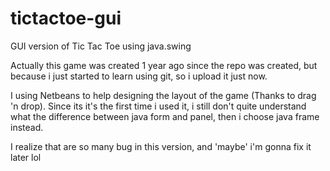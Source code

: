 # tictactoe-gui
GUI version of Tic Tac Toe using java.swing

Actually this game was created 1 year ago since the repo was created,
but because i just started to learn using git, so i upload it just now.

I using Netbeans to help designing the layout of the game (Thanks to drag 'n drop).
Since its it's the first time i used it, i still don't quite
understand what the difference between java form and panel, then i choose java frame instead.

I realize that are so many bug in this version, and 'maybe' i'm gonna fix it later lol
